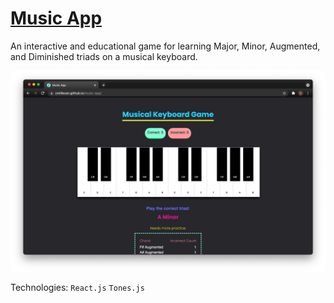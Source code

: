 # [Music App](https://cmillecan.github.io/music-app/)

An interactive and educational game for learning Major, Minor, Augmented, and Diminished triads on a musical keyboard.

![music app screenshot](src/images/music-app.png)

Technologies:
`React.js` `Tones.js`
